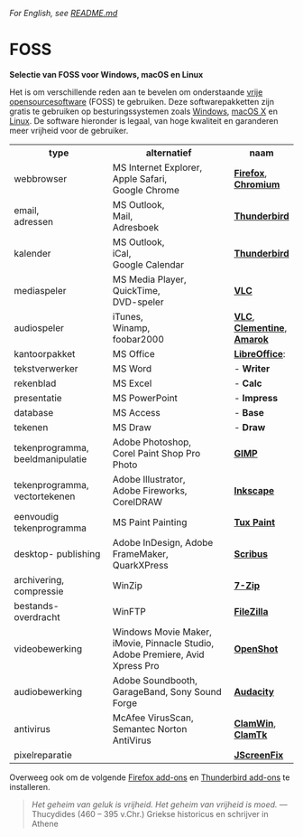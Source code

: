 _For English, see [README.md](README.md)_

# FOSS

**Selectie van FOSS voor Windows, macOS en Linux**

Het is om verschillende reden aan te bevelen om onderstaande <a target="_blank" href="https://nl.wikipedia.org/wiki/Vrije_software_en_opensourcesoftware">vrije opensourcesoftware</a> (FOSS) te gebruiken. Deze softwarepakketten zijn gratis te gebruiken op besturingssystemen zoals <a href="https://microsoft.com/netherlands/windows/" target="_blank">Windows</a>, <a href="https://apple.com/nl/macosx/" target="_blank">macOS X</a> en <a href="https://pop.system76.com/" target="_blank">Linux</a>. De software hieronder is legaal, van hoge kwaliteit en garanderen meer vrijheid voor de gebruiker.

<table>
<tr>
<th scope="col">type</th>
<th scope="col">alternatief</th>
<th scope="col">naam</th>
</tr>
<tr>
<td>webbrowser</td>
<td>MS Internet Explorer,<br>Apple Safari,<br>Google Chrome</td>
<td><a href="https://www.mozilla-europe.org/nl/firefox/" target="_blank"><strong>Firefox</strong></a>,<br><a href="https://www.chromium.org/Home" target="_blank"><strong>Chromium</strong></a></td>
</tr>
<tr>
<td>email,<br>adressen</td>
<td>MS Outlook,<br>Mail,<br>Adresboek</td>
<td><a href="https://www.thunderbird.net/" target="_blank"><strong>Thunderbird</strong></a></td>
</tr>
<tr>
<td>kalender</td>
<td>MS Outlook,<br>iCal,<br>Google Calendar</td>
<td><a target="_blank" href="https://www.thunderbird.net/"><strong>Thunderbird</strong></a></td>
</tr>
<tr>
<td>mediaspeler</td>
<td>MS Media Player,<br>QuickTime,<br>DVD-speler</td>
<td><a href="https://www.videolan.org/vlc/" target="_blank"><strong>VLC</strong></a></td>
</tr>
<tr>
<td>audiospeler</td>
<td>iTunes,<br>Winamp,<br>foobar2000</td>
<td><a href="https://www.videolan.org/vlc/" target="_blank"><strong>VLC</strong></a>,<br><a href="https://www.clementine-player.org/" target="_blank"><strong>Clementine</strong></a>,<br><a href="https://amarok.kde.org/" target="_blank"><strong>Amarok</strong></a></td>
</tr>
<tr>
<td>kantoorpakket</td>
<td>MS Office</td>
<td class="noborder"><a href="http://nl.libreoffice.org/" target="_blank"><strong>LibreOffice</strong></a>:</td>
</tr>
<tr>
<td>tekstverwerker</td>
<td>MS Word</td>
<td class="noborder">-<strong> Writer</strong></td>
</tr>
<tr>
<td>rekenblad</td>
<td>MS Excel</td>
<td class="noborder">-<strong> Calc</strong></td>
</tr>
<tr>
<td>presentatie</td>
<td>MS PowerPoint</td>
<td class="noborder">-<strong> Impress</strong></td>
</tr>
<tr>
<td>database</td>
<td>MS Access</td>
<td class="noborder">-<strong> Base</strong></td>
</tr>
<tr>
<td>tekenen</td>
<td>MS Draw</td>
<td class="noborder">-<strong> Draw</strong></td>
</tr>
<tr>
<td>tekenprogramma, beeldmanipulatie</td>
<td>Adobe Photoshop,<br>Corel Paint Shop Pro Photo</td>
<td><a href="http://gimp.org/" target="_blank"><strong>GIMP</strong></a></td>
</tr>
<tr>
<td>tekenprogramma, vectortekenen</td>
<td>Adobe Illustrator,<br>Adobe Fireworks,<br>CorelDRAW</td>
<td><a href="http://inkscape.org/" target="_blank"><strong>Inkscape</strong></a></td>
</tr>
<tr>
<td>eenvoudig tekenprogramma</td>
<td>MS Paint
Painting</td>
<td><a href="http://tuxpaint.org/" target="_blank"><strong>Tux Paint</strong></a></td>
</tr>
<tr>
<td>desktop-
publishing</td>
<td>Adobe InDesign,
Adobe FrameMaker,
QuarkXPress</td>
<td><a href="http://www.scribus.net/" target="_blank"><strong>Scribus</strong></a></td>
</tr>
<tr>
<td>archivering,
compressie</td>
<td>WinZip</td>
<td><a href="http://www.7-zip.org/" target="_blank"><strong>7-Zip</strong></a></td>
</tr>
<tr>
<td>bestands-
overdracht</td>
<td>WinFTP</td>
<td><a href="http://filezilla-project.org/" target="_blank"><strong>FileZilla</strong></a></td>
</tr>
<tr>
<td>videobewerking</td>
<td>Windows Movie Maker,
iMovie,
Pinnacle Studio,
Adobe Premiere,
Avid Xpress Pro</td>
<td><a href="https://www.openshot.org/" target="_blank"><strong>OpenShot</strong></a></td>
</tr>
<tr>
<td>audiobewerking</td>
<td>Adobe Soundbooth,
GarageBand,
Sony Sound Forge</td>
<td><a href="http://audacity.sourceforge.net/" target="_blank"><strong>Audacity</strong></a></td>
</tr>
<tr>
<td>antivirus</td>
<td>McAfee VirusScan,
Semantec Norton AntiVirus</td>
<td><a href="http://nl.clamwin.com/" target="_blank"><strong>ClamWin</strong></a>,<br><a href="http://clamtk.sourceforge.net/" target="_blank"><strong>ClamTk</strong></a></td>
</tr>
<tr>
<td>pixelreparatie</td>
<td></td>
<td><a href="http://www.jscreenfix.com/" target="_blank"><strong>JScreenFix</strong></a></td>
</tr>
</table>

Overweeg ook om de volgende <a target="_blank" href="https://addons.mozilla.org/en-US/firefox/collections/Hellebaard/favorites/">Firefox add-ons</a> en <a target="_blank" href="https://addons.thunderbird.net/en-US/thunderbird/collections/Hellebaard/favorites/">Thunderbird add-ons</a> te installeren.

> <em>Het geheim van geluk is vrijheid. Het geheim van vrijheid is moed.</em> — Thucydides (460 – 395 v.Chr.) Griekse historicus en schrijver in Athene
